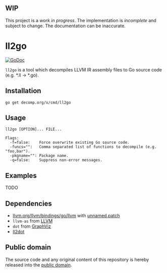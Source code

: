 ## WIP

This project is a *work in progress*. The implementation is *incomplete* and subject to change. The documentation can be inaccurate.

# ll2go

[![GoDoc](https://godoc.org/decomp.org/x/cmd/ll2go?status.svg)](https://godoc.org/decomp.org/x/cmd/ll2go)

`ll2go` is a tool which decompiles LLVM IR assembly files to Go source code (e.g. *.ll -> *.go).

## Installation

```shell
go get decomp.org/x/cmd/ll2go
```

## Usage

    ll2go [OPTION]... FILE...

    Flags:
      -f=false:    Force overwrite existing Go source code.
      -funcs="":   Comma separated list of functions to decompile (e.g. "foo,bar").
      -pkgname="": Package name.
      -q=false:    Suppress non-error messages.

## Examples

TODO

## Dependencies

* [llvm.org/llvm/bindings/go/llvm](https://godoc.org/llvm.org/llvm/bindings/go/llvm) with [unnamed.patch](https://raw.githubusercontent.com/decomp/ll2dot/master/unnamed.patch)
* `llvm-as` from [LLVM](http://llvm.org/)
* `dot` from [GraphViz](http://www.graphviz.org/)
* [ll2dot](https://decomp.org/x/cmd/ll2dot)

## Public domain

The source code and any original content of this repository is hereby released into the [public domain].

[public domain]: https://creativecommons.org/publicdomain/zero/1.0/
